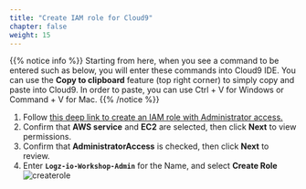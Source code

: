 ```yaml
---
title: "Create IAM role for Cloud9"
chapter: false
weight: 15
---
```


{{% notice info %}}
Starting from here, when you see a command to be entered such as below, you will enter these commands into Cloud9 IDE. You can use the **Copy to clipboard** feature (top right corner) to simply copy and paste into Cloud9. In order to paste, you can use Ctrl + V for Windows or Command + V for Mac.
{{% /notice %}}

1. Follow [this deep link to create an IAM role with Administrator access.](https://console.aws.amazon.com/iam/home#/roles$new?step=review&commonUseCase=EC2%2BEC2&selectedUseCase=EC2&policies=arn:aws:iam::aws:policy%2FAdministratorAccess)
2. Confirm that **AWS service** and **EC2** are selected, then click **Next** to view permissions.
3. Confirm that **AdministratorAccess** is checked, then click **Next** to review.
4. Enter **`Logz-io-Workshop-Admin`** for the Name, and select **Create Role**
   ![createrole](/images/prerequisites/createrole.png)
